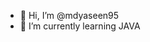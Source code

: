 - 👋 Hi, I’m @mdyaseen95
- 🌱 I’m currently learning JAVA


<!---
mdyaseen95/mdyaseen95 is a ✨ special ✨ repository because its `README.md` (this file) appears on your GitHub profile.
You can click the Preview link to take a look at your changes.
--->
